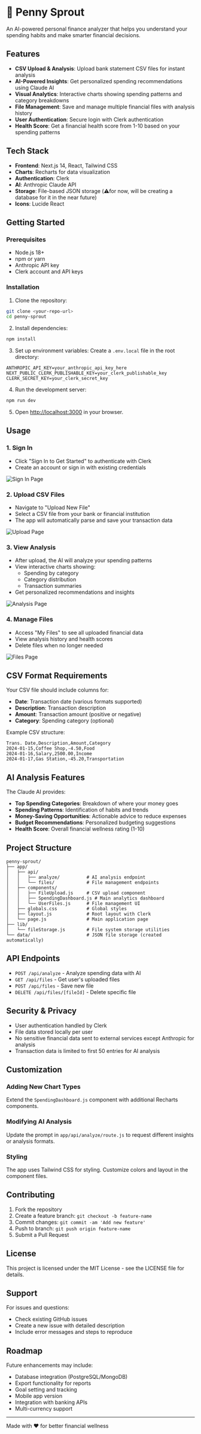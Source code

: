 # 🌱 Penny Sprout

An AI-powered personal finance analyzer that helps you understand your spending habits and make smarter financial decisions.

## Features

- **CSV Upload & Analysis**: Upload bank statement CSV files for instant analysis
- **AI-Powered Insights**: Get personalized spending recommendations using Claude AI
- **Visual Analytics**: Interactive charts showing spending patterns and category breakdowns
- **File Management**: Save and manage multiple financial files with analysis history
- **User Authentication**: Secure login with Clerk authentication
- **Health Score**: Get a financial health score from 1-10 based on your spending patterns

## Tech Stack

- **Frontend**: Next.js 14, React, Tailwind CSS
- **Charts**: Recharts for data visualization
- **Authentication**: Clerk
- **AI**: Anthropic Claude API
- **Storage**: File-based JSON storage (⚠️for now, will be creating a database for it in the near future)
- **Icons**: Lucide React

## Getting Started

### Prerequisites

- Node.js 18+ 
- npm or yarn
- Anthropic API key
- Clerk account and API keys

### Installation

1. Clone the repository:
```bash
git clone <your-repo-url>
cd penny-sprout
```

2. Install dependencies:
```bash
npm install
```

3. Set up environment variables:
Create a `.env.local` file in the root directory:
```env
ANTHROPIC_API_KEY=your_anthropic_api_key_here
NEXT_PUBLIC_CLERK_PUBLISHABLE_KEY=your_clerk_publishable_key
CLERK_SECRET_KEY=your_clerk_secret_key
```

4. Run the development server:
```bash
npm run dev
```

5. Open [http://localhost:3000](http://localhost:3000) in your browser.

## Usage

### 1. Sign In
- Click "Sign In to Get Started" to authenticate with Clerk
- Create an account or sign in with existing credentials

![Sign In Page](public/image.png)

### 2. Upload CSV Files
- Navigate to "Upload New File"
- Select a CSV file from your bank or financial institution
- The app will automatically parse and save your transaction data

![Upload Page](public/image-1.png)

### 3. View Analysis
- After upload, the AI will analyze your spending patterns
- View interactive charts showing:
  - Spending by category
  - Category distribution
  - Transaction summaries
- Get personalized recommendations and insights

![Analysis Page](public/image-2.png)

### 4. Manage Files
- Access "My Files" to see all uploaded financial data
- View analysis history and health scores
- Delete files when no longer needed

![Files Page](public/image-3.png)

## CSV Format Requirements

Your CSV file should include columns for:
- **Date**: Transaction date (various formats supported)
- **Description**: Transaction description
- **Amount**: Transaction amount (positive or negative)
- **Category**: Spending category (optional)

Example CSV structure:
```csv
Trans. Date,Description,Amount,Category
2024-01-15,Coffee Shop,-4.50,Food
2024-01-16,Salary,2500.00,Income
2024-01-17,Gas Station,-45.20,Transportation
```

## AI Analysis Features

The Claude AI provides:
- **Top Spending Categories**: Breakdown of where your money goes
- **Spending Patterns**: Identification of habits and trends
- **Money-Saving Opportunities**: Actionable advice to reduce expenses
- **Budget Recommendations**: Personalized budgeting suggestions
- **Health Score**: Overall financial wellness rating (1-10)

## Project Structure

```
penny-sprout/
├── app/
│   ├── api/
│   │   ├── analyze/          # AI analysis endpoint
│   │   └── files/            # File management endpoints
│   ├── components/
│   │   ├── FileUpload.js     # CSV upload component
│   │   ├── SpendingDashboard.js # Main analytics dashboard
│   │   └── UserFiles.js      # File management UI
│   ├── globals.css           # Global styles
│   ├── layout.js             # Root layout with Clerk
│   └── page.js               # Main application page
├── lib/
│   └── fileStorage.js        # File system storage utilities
└── data/                     # JSON file storage (created automatically)
```

## API Endpoints

- `POST /api/analyze` - Analyze spending data with AI
- `GET /api/files` - Get user's uploaded files
- `POST /api/files` - Save new file
- `DELETE /api/files/[fileId]` - Delete specific file

## Security & Privacy

- User authentication handled by Clerk
- File data stored locally per user
- No sensitive financial data sent to external services except Anthropic for analysis
- Transaction data is limited to first 50 entries for AI analysis

## Customization

### Adding New Chart Types
Extend the `SpendingDashboard.js` component with additional Recharts components.

### Modifying AI Analysis
Update the prompt in `app/api/analyze/route.js` to request different insights or analysis formats.

### Styling
The app uses Tailwind CSS for styling. Customize colors and layout in the component files.

## Contributing

1. Fork the repository
2. Create a feature branch: `git checkout -b feature-name`
3. Commit changes: `git commit -am 'Add new feature'`
4. Push to branch: `git push origin feature-name`
5. Submit a Pull Request

## License

This project is licensed under the MIT License - see the LICENSE file for details.

## Support

For issues and questions:
- Check existing GitHub issues
- Create a new issue with detailed description
- Include error messages and steps to reproduce

## Roadmap

Future enhancements may include:
- Database integration (PostgreSQL/MongoDB)
- Export functionality for reports
- Goal setting and tracking
- Mobile app version
- Integration with banking APIs
- Multi-currency support

---

Made with ❤️ for better financial wellness